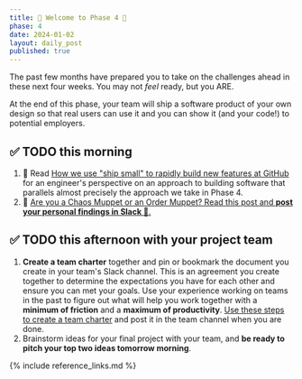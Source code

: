 ```yaml
---
title: 👾 Welcome to Phase 4 👾
phase: 4
date: 2024-01-02
layout: daily_post
published: true
---
```


The past few months have prepared you to take on the challenges ahead in these next four weeks. You may not _feel_ ready, but you ARE.

At the end of this phase, your team will ship a software product of your own design so that real users can use it and you can show it (and your code!) to potential employers.

## ✅ TODO this morning

1. 🌟 Read [How we use "ship small" to rapidly build new features at GitHub](https://dev.to/mscccc/how-we-use-ship-small-to-rapidly-build-new-features-at-github-5cl9) for an engineer's perspective on an approach to building software that parallels almost precisely the approach we take in Phase 4.
2. 💜 [Are you a Chaos Muppet or an Order Muppet? Read this post and **post your personal findings in Slack 👀**.](https://slate.com/human-interest/2012/06/chaos-theory.html)

## ✅ TODO this afternoon with your project team

1. **Create a team charter** together and pin or bookmark the document you create in your team's Slack channel. This is an agreement you create together to determine the expectations you have for each other and ensure you can met your goals. Use your experience working on teams in the past to figure out what will help you work together with a **minimum of friction** and a **maximum of productivity**. [Use these steps to create a team charter](https://momentumlearn.notion.site/Create-a-Working-Agreement-bb5c3f432a0a4bc792240543b67b8c9a?pvs=4) and post it in the team channel when you are done.
2. Brainstorm ideas for your final project with your team, and **be ready to pitch your top two ideas tomorrow morning**.

{% include reference_links.md %}
